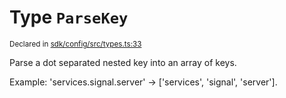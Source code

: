 # Type `ParseKey`
<sub>Declared in [sdk/config/src/types.ts:33](https://github.com/dxos/dxos/blob/c996a34fe/packages/sdk/config/src/types.ts#L33)</sub>


Parse a dot separated nested key into an array of keys.

Example: 'services.signal.server' -> ['services', 'signal', 'server'].



